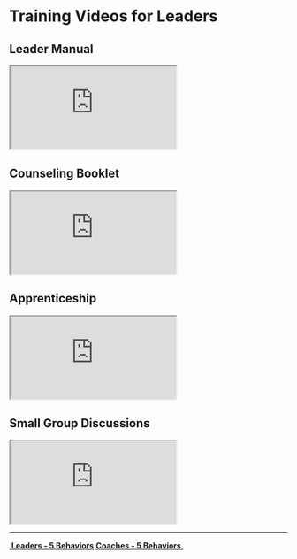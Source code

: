 # Training Videos for Leaders  

## Leader Manual  
<iframe src="https://www.youtube.com/embed/epGyAwpp4CQ" allowfullscreen></iframe>

## Counseling Booklet  
<iframe src="https://www.youtube.com/embed/McMvypehVBo" allowfullscreen></iframe>

## Apprenticeship  
<iframe src="https://www.youtube.com/embed/gK_4gBGFqAQ" allowfullscreen></iframe>

## Small Group Discussions  
<iframe src="https://www.youtube.com/embed/iPZKQWV275A" allowfullscreen></iframe>


<!--End of Markdown Content-->

<!--Bottom Page Nav Buttons-->
<hr>
<a class="btn btn-default btn-sm" href="/leaders" role="button"><i class="fa fa-arrow-left"></i>&nbsp;<b>Leaders - 5 Behaviors</b></a>
<a class="btn btn-default btn-sm" href="/coaches" role="button"><b>Coaches - 5 Behaviors</b>&nbsp;<i class="fa fa-arrow-right"></i></a>
